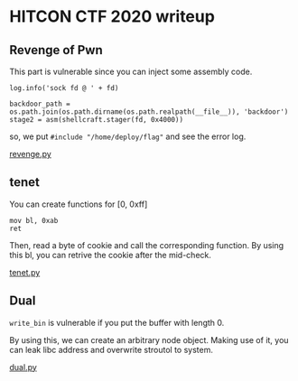 # HITCON CTF 2020 writeup

## Revenge of Pwn

This part is vulnerable since you can inject some assembly code.

```
log.info('sock fd @ ' + fd)

backdoor_path = os.path.join(os.path.dirname(os.path.realpath(__file__)), 'backdoor')
stage2 = asm(shellcraft.stager(fd, 0x4000))
```

so, we put `#include "/home/deploy/flag"` and see the error log.

[revenge.py](revenge.py)

## tenet

You can create functions for [0, 0xff]

```
mov bl, 0xab
ret
```

Then, read a byte of cookie and call the corresponding function.
By using this bl, you can retrive the cookie after the mid-check.

[tenet.py](tenet.py)


## Dual

`write_bin` is vulnerable if you put the buffer with length 0.

By using this, we can create an arbitrary node object.
Making use of it, you can leak libc address and overwrite stroutol to system.

[dual.py](dual.py)
